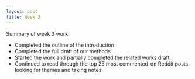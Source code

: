 ```yaml
---
layout: post
title: Week 3
---
```


Summary of week 3 work:
- Completed the outline of the introduction
- Completed the full draft of our methods
- Started the work and partially completed the related works draft.
- Continued to read through the top 25 most commented-on Reddit posts, looking for themes and taking notes
